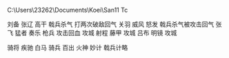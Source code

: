 C:\Users\23262\Documents\Koei\San11 Tc

 刘备 张辽 高干   戟兵杀气 打两次破敌回气
 关羽 威风 怒发   戟兵杀气被攻击回气
 张飞 猛者 奏乐   枪兵 攻击回血
 攻城 射程 藤甲 攻城
 吕布 明镜 攻城
 
 骑将 疾驰 白马 骑兵
 百出 火神 妙计 戟兵计略

